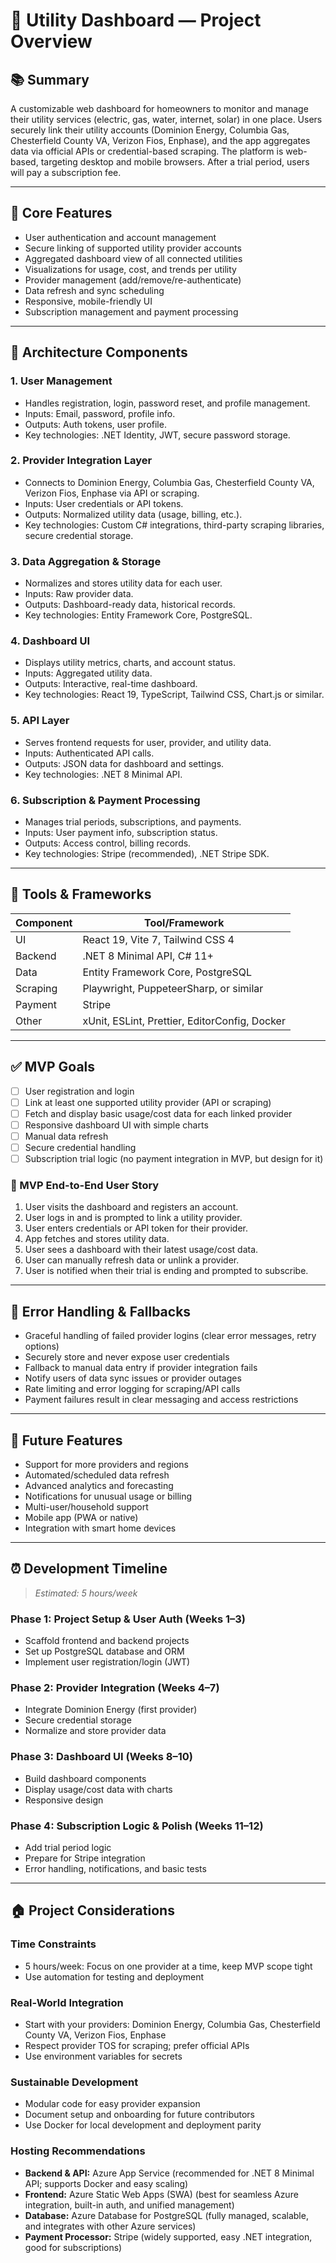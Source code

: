 # 📱 Utility Dashboard — Project Overview

## 📚 Summary

A customizable web dashboard for homeowners to monitor and manage their utility services (electric, gas, water, internet, solar) in one place. Users securely link their utility accounts (Dominion Energy, Columbia Gas, Chesterfield County VA, Verizon Fios, Enphase), and the app aggregates data via official APIs or credential-based scraping. The platform is web-based, targeting desktop and mobile browsers. After a trial period, users will pay a subscription fee.

---

## 🎯 Core Features

- User authentication and account management
- Secure linking of supported utility provider accounts
- Aggregated dashboard view of all connected utilities
- Visualizations for usage, cost, and trends per utility
- Provider management (add/remove/re-authenticate)
- Data refresh and sync scheduling
- Responsive, mobile-friendly UI
- Subscription management and payment processing

---

## 🧱 Architecture Components

### 1. User Management

- Handles registration, login, password reset, and profile management.
- Inputs: Email, password, profile info.
- Outputs: Auth tokens, user profile.
- Key technologies: .NET Identity, JWT, secure password storage.

### 2. Provider Integration Layer

- Connects to Dominion Energy, Columbia Gas, Chesterfield County VA, Verizon Fios, Enphase via API or scraping.
- Inputs: User credentials or API tokens.
- Outputs: Normalized utility data (usage, billing, etc.).
- Key technologies: Custom C# integrations, third-party scraping libraries, secure credential storage.

### 3. Data Aggregation & Storage

- Normalizes and stores utility data for each user.
- Inputs: Raw provider data.
- Outputs: Dashboard-ready data, historical records.
- Key technologies: Entity Framework Core, PostgreSQL.

### 4. Dashboard UI

- Displays utility metrics, charts, and account status.
- Inputs: Aggregated utility data.
- Outputs: Interactive, real-time dashboard.
- Key technologies: React 19, TypeScript, Tailwind CSS, Chart.js or similar.

### 5. API Layer

- Serves frontend requests for user, provider, and utility data.
- Inputs: Authenticated API calls.
- Outputs: JSON data for dashboard and settings.
- Key technologies: .NET 8 Minimal API.

### 6. Subscription & Payment Processing

- Manages trial periods, subscriptions, and payments.
- Inputs: User payment info, subscription status.
- Outputs: Access control, billing records.
- Key technologies: Stripe (recommended), .NET Stripe SDK.

---

## 🧰 Tools & Frameworks

| Component | Tool/Framework                                |
| --------- | --------------------------------------------- |
| UI        | React 19, Vite 7, Tailwind CSS 4              |
| Backend   | .NET 8 Minimal API, C# 11+                    |
| Data      | Entity Framework Core, PostgreSQL             |
| Scraping  | Playwright, PuppeteerSharp, or similar        |
| Payment   | Stripe                                        |
| Other     | xUnit, ESLint, Prettier, EditorConfig, Docker |

---

## ✅ MVP Goals

- [ ] User registration and login
- [ ] Link at least one supported utility provider (API or scraping)
- [ ] Fetch and display basic usage/cost data for each linked provider
- [ ] Responsive dashboard UI with simple charts
- [ ] Manual data refresh
- [ ] Secure credential handling
- [ ] Subscription trial logic (no payment integration in MVP, but design for it)

### 🔖 MVP End-to-End User Story

1. User visits the dashboard and registers an account.
2. User logs in and is prompted to link a utility provider.
3. User enters credentials or API token for their provider.
4. App fetches and stores utility data.
5. User sees a dashboard with their latest usage/cost data.
6. User can manually refresh data or unlink a provider.
7. User is notified when their trial is ending and prompted to subscribe.

---

## 🔄 Error Handling & Fallbacks

- Graceful handling of failed provider logins (clear error messages, retry options)
- Securely store and never expose user credentials
- Fallback to manual data entry if provider integration fails
- Notify users of data sync issues or provider outages
- Rate limiting and error logging for scraping/API calls
- Payment failures result in clear messaging and access restrictions

---

## 🚀 Future Features

- Support for more providers and regions
- Automated/scheduled data refresh
- Advanced analytics and forecasting
- Notifications for unusual usage or billing
- Multi-user/household support
- Mobile app (PWA or native)
- Integration with smart home devices

---

## ⏰ Development Timeline

> _Estimated: 5 hours/week_

### Phase 1: Project Setup & User Auth (Weeks 1–3)

- Scaffold frontend and backend projects
- Set up PostgreSQL database and ORM
- Implement user registration/login (JWT)

### Phase 2: Provider Integration (Weeks 4–7)

- Integrate Dominion Energy (first provider)
- Secure credential storage
- Normalize and store provider data

### Phase 3: Dashboard UI (Weeks 8–10)

- Build dashboard components
- Display usage/cost data with charts
- Responsive design

### Phase 4: Subscription Logic & Polish (Weeks 11–12)

- Add trial period logic
- Prepare for Stripe integration
- Error handling, notifications, and basic tests

---

## 🏠 Project Considerations

### Time Constraints

- 5 hours/week: Focus on one provider at a time, keep MVP scope tight
- Use automation for testing and deployment

### Real-World Integration

- Start with your providers: Dominion Energy, Columbia Gas, Chesterfield County VA, Verizon Fios, Enphase
- Respect provider TOS for scraping; prefer official APIs
- Use environment variables for secrets

### Sustainable Development

- Modular code for easy provider expansion
- Document setup and onboarding for future contributors
- Use Docker for local development and deployment parity

### Hosting Recommendations

- **Backend & API:** Azure App Service (recommended for .NET 8 Minimal API; supports Docker and easy scaling)
- **Frontend:** Azure Static Web Apps (SWA) (best for seamless Azure integration, built-in auth, and unified management)
- **Database:** Azure Database for PostgreSQL (fully managed, scalable, and integrates with other Azure services)
- **Payment Processor:** Stripe (widely supported, easy .NET integration, good for subscriptions)
